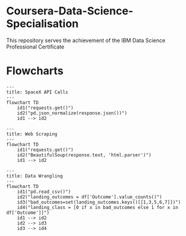 # Coursera-Data-Science-Specialisation
This repository serves the achievement of the IBM Data Science Professional Certificate

# Flowcharts
```mermaid
---
title: SpaceX API Calls
---
flowchart TD
    id1("requests.get()")
    id2("pd.json_normalize(response.json())")
    id1 --> id2

```


```mermaid
---
title: Web Scraping
---
flowchart TD
    id1("requests.get()")
    id2("BeautifulSoup(response.text, 'html.parser')")
    id1 --> id2

```

```mermaid
---
title: Data Wrangling
---
flowchart TD
    id1("pd.read_csv()")
    id2("landing_outcomes = df['Outcome'].value_counts()")
    id3("bad_outcomes=set(landing_outcomes.keys()[[1,3,5,6,7]])")
    id4("landing_class = [0 if x in bad_outcomes else 1 for x in df['Outcome']]")
    id1 --> id2
    id2 --> id3
    id3 --> id4

```